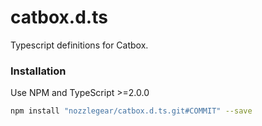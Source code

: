 # catbox.d.ts

Typescript definitions for Catbox.

### Installation

Use NPM and TypeScript >=2.0.0

```bash
npm install "nozzlegear/catbox.d.ts.git#COMMIT" --save
```